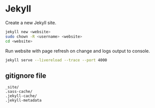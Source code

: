 # Jekyll

Create a new Jekyll site.

```sh
jekyll new <website>
sudo chown -R <username> <website>
cd <website>
```

Run website with page refresh on change and logs output to console.

```sh
jekyll serve --livereload --trace --port 4000
```

## gitignore file

```text
_site/
.sass-cache/
.jekyll-cache/
.jekyll-metadata
```
